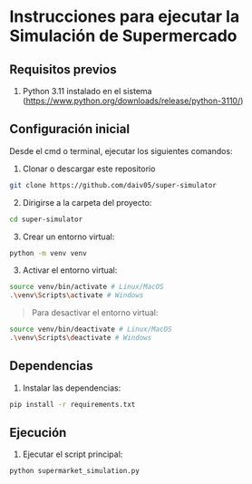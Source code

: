 # Instrucciones para ejecutar la Simulación de Supermercado

## Requisitos previos

1. Python 3.11 instalado en el sistema (https://www.python.org/downloads/release/python-3110/)

## Configuración inicial

Desde el cmd o terminal, ejecutar los siguientes comandos:

1. Clonar o descargar este repositorio

```bash
git clone https://github.com/daiv05/super-simulator
```

2. Dirigirse a la carpeta del proyecto:

```bash
cd super-simulator
```

3. Crear un entorno virtual:

```bash
python -m venv venv
```

3. Activar el entorno virtual:

```bash
source venv/bin/activate # Linux/MacOS
.\venv\Scripts\activate # Windows
```

> Para desactivar el entorno virtual:
```bash
source venv/bin/deactivate # Linux/MacOS
.\venv\Scripts\deactivate # Windows
```

## Dependencias

1. Instalar las dependencias:

```bash
pip install -r requirements.txt
```

## Ejecución

1. Ejecutar el script principal:

```bash
python supermarket_simulation.py
```


